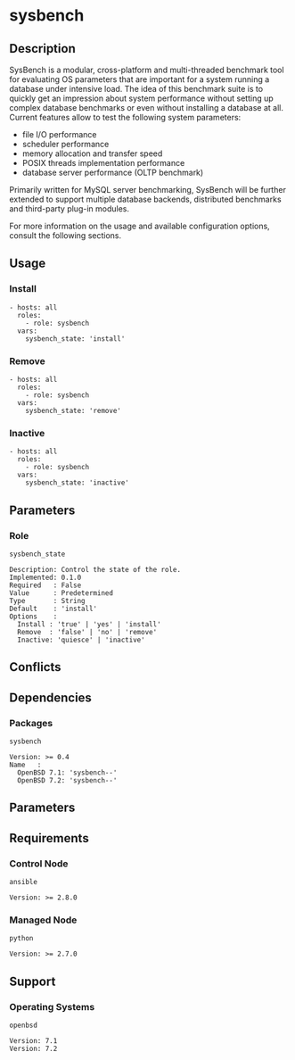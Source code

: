 # sysbench

## Description

SysBench is a modular, cross-platform and multi-threaded benchmark tool for
evaluating OS parameters that are important for a system running a database
under intensive load.
The idea of this benchmark suite is to quickly get an impression about system
performance without setting up complex database benchmarks or even without
installing a database at all. Current features allow to test the following
system parameters:
 - file I/O performance
 - scheduler performance
 - memory allocation and transfer speed
 - POSIX threads implementation performance
 - database server performance (OLTP benchmark)

Primarily written for MySQL server benchmarking, SysBench will be further
extended to support multiple database backends, distributed benchmarks and
third-party plug-in modules.

For more information on the usage and available configuration options,
consult the following sections.

## Usage

### Install

```
- hosts: all
  roles:
    - role: sysbench
  vars:
    sysbench_state: 'install'
```

### Remove

```
- hosts: all
  roles:
    - role: sysbench
  vars:
    sysbench_state: 'remove'
```

### Inactive

```
- hosts: all
  roles:
    - role: sysbench
  vars:
    sysbench_state: 'inactive'
```

## Parameters

### Role

`sysbench_state`

    Description: Control the state of the role.
    Implemented: 0.1.0
    Required   : False
    Value      : Predetermined
    Type       : String
    Default    : 'install'
    Options    :
      Install : 'true' | 'yes' | 'install'
      Remove  : 'false' | 'no' | 'remove'
      Inactive: 'quiesce' | 'inactive'

## Conflicts

## Dependencies

### Packages

`sysbench`

    Version: >= 0.4
    Name   :
      OpenBSD 7.1: 'sysbench--'
      OpenBSD 7.2: 'sysbench--'

## Parameters

## Requirements

### Control Node

`ansible`

    Version: >= 2.8.0

### Managed Node

`python`

    Version: >= 2.7.0

## Support

### Operating Systems

`openbsd`

    Version: 7.1
    Version: 7.2
